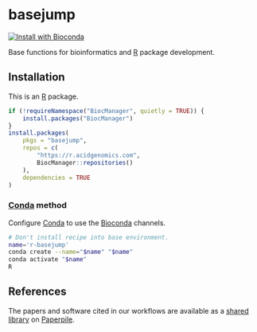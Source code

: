 # basejump

[![Install with Bioconda](https://img.shields.io/badge/install%20with-bioconda-brightgreen.svg?style=flat)](http://bioconda.github.io/recipes/r-basejump/README.html)

Base functions for bioinformatics and [R][] package development.

## Installation

This is an [R][] package.

```r
if (!requireNamespace("BiocManager", quietly = TRUE)) {
    install.packages("BiocManager")
}
install.packages(
    pkgs = "basejump",
    repos = c(
        "https://r.acidgenomics.com",
        BiocManager::repositories()
    ),
    dependencies = TRUE
)
```

### [Conda][] method

Configure [Conda][] to use the [Bioconda][] channels.

```sh
# Don't install recipe into base environment.
name='r-basejump'
conda create --name="$name" "$name"
conda activate "$name"
R
```

## References

The papers and software cited in our workflows are available as a
[shared library](https://paperpile.com/shared/agxufd) on [Paperpile][].

[bioconda]: https://bioconda.github.io/
[conda]: https://conda.io/
[paperpile]: https://paperpile.com/
[r]: https://www.r-project.org/
